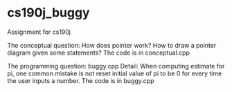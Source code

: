 # cs190j_buggy
Assignment for cs190j

The conceptual question: How does pointer work? How to draw a pointer diagram given some statements? The code is in conceptual.cpp

The programming question: buggy.cpp
Detail: When computing estimate for pi, one common mistake is not reset initial value of pi to be 0 for every time the user inputs a number. The code is in buggy.cpp

